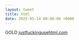 ```yaml
---
layout: tweet
title: html
date: 2025-05-14 00:00:00 +0000
---
```


GOLD [justfuckingusehtml.com](https://justfuckingusehtml.com/)